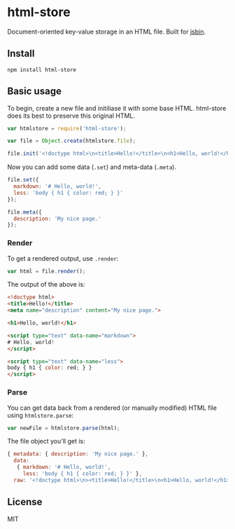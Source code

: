 # html-store

Document-oriented key-value storage in an HTML file. Built for [jsbin](https://github.com/remy/jsbin).

## Install

```
npm install html-store
```

## Basic usage

To begin, create a new file and initiliase it with some base HTML. html-store does its best to preserve this original HTML.

```javascript
var htmlstore = require('html-store');

var file = Object.create(htmlstore.file);

file.init('<!doctype html>\n<title>Hello!</title>\n<h1>Hello, world!</h1>');
```

Now you can add some data (`.set`) and meta-data (`.meta`).

```javascript
file.set({
  markdown: '# Hello, world!',
  less: 'body { h1 { color: red; } }'
});

file.meta({
  description: 'My nice page.'
});
```

### Render

To get a rendered output, use `.render`:

```javascript
var html = file.render();
```

The output of the above is:

```html
<!doctype html>
<title>Hello!</title>
<meta name="description" content="My nice page.">

<h1>Hello, world!</h1>

<script type="text" data-name="markdown">
# Hello, world!
</script>

<script type="text" data-name="less">
body { h1 { color: red; } }
</script>
```

### Parse

You can get data back from a rendered (or manually modified) HTML file using `htmlstore.parse`:

```javascript
var newFile = htmlstore.parse(html);
```

The file object you'll get is:

```javascript
{ metadata: { description: 'My nice page.' },
  data:
   { markdown: '# Hello, world!',
     less: 'body { h1 { color: red; } }' },
  raw: '<!doctype html>\n><title>Hello!</title>\n<h1>Hello, world!</h1>' }
```

## License

MIT